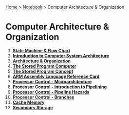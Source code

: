 <a href="../../">Home</a> > <a href="../notebook">Notebook</a> > Computer Architecture & Organization

# Computer Architecture & Organization



1. **<a href="./state-machine-and-flow-chart">State Machine & Flow Chart</a>**
1. **<a href="./introduction-to-computer-system-architecture">Introduction to Computer System Architecture</a>**
1. **<a href="./architecture-and-organization">Architecture & Organization</a>**
1. **<a href="./the-stored-program-computer">The Stored Program Computer</a>**
1. **<a href="./the-stored-program-concept">The Stored Program Concept</a>**
1. **<a href="./arm-assembly-language-reference-card">ARM Assembly Language Reference Card</a>**
1. **<a href="./processor-control-microarchitecture">Processor Control - Microarchitecture</a>**
1. **<a href="./processor-control-introduction-to-pipelining">Processor Control - Introduction to Pipelining</a>**
1. **<a href="./processor-control-pipeline-hazards">Processor Control - Pipeline Hazards</a>**
1. **<a href="./processor-control-branches">Processor Control - Branches</a>**
1. **<a href="./cache-memory">Cache Memory</a>**
1. **<a href="./secondary-storage">Secondary Storage</a>**

